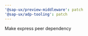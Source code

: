 ```yaml
---
'@sap-ux/preview-middleware': patch
'@sap-ux/adp-tooling': patch
---
```


Make express peer dependency
